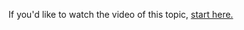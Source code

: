 If you'd like to watch the video of this topic,
<a href="resources/videoviewer/video.html?id=180352846" target="videoviewer">start here.</a>
